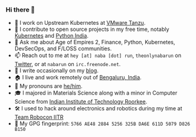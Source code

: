### Hi there 👋

- :telescope: I work on Upstream Kubernetes at [VMware Tanzu][vmware].
- :sunflower: I contribute to open source projects in my free time, notably [Kubernetes][kubernetes] and [Python India][pythonindia].
- :speech_balloon: Ask me about Age of Empires 2, Finance, Python, Kubernetes, DevSecOps, and F/LOSS communities.
- :mailbox: Reach out to me at `hey [at] naba [dot] run`, `theonlynabarun` on [Twitter][twitter], or at `nabarun` on `irc.freenode.net`.
- :pencil: I write occasionally on my [blog][blog].
- :house: I live and work remotely out of [Bengaluru, India][blr].
- :microphone: My pronouns are [he/him][pronoun].
- :mortar_board: I majored in Materials Science along with a minor in Computer Science from [Indian Institute of Technology Roorkee][iitr].
- :hammer_and_wrench: I used to hack around electronics and robotics during my time at [Team Robocon IITR][robocon]
- :closed_lock_with_key: My GPG fingerprint: `5766 AE48 2884 5256 325B DA6E 611D 5079 D826 B150`

<!--
# TODO
- Setup Page
- Talks Page
- Current work Page
-->

[robocon]: https://github.com/roboconiitr
[blog]: //blog.naba.run
[blr]: //en.wikipedia.org/wiki/Bangalore
[clarisights]: //clarisights.com
[vmware]: //tanzu.vmware.com
[iitr]: //iitr.ac.in
[kubernetes]: //kubernetes.io
[pronoun]: //pronoun.is/he
[python]: //python.org
[pythonindia]: //github.com/pythonindia
[twitter]: //twitter.com/theonlynabarun
